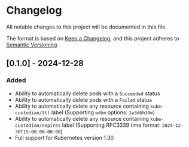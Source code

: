 # Changelog

All notable changes to this project will be documented in this file.

The format is based on [Keep a Changelog](https://keepachangelog.com/en/1.1.0/),
and this project adheres to [Semantic Versioning](https://semver.org/spec/v2.0.0.html).

## [0.1.0] - 2024-12-28

### Added

- Ability to automatically delete pods with a `Succeeded` status
- Ability to automatically delete pods with a `Failed` status
- Ability to automatically delete any resource containing `kube-custodian/ttl` label (Supporting `wdhm` options: `1w3d6h30m`)
- Ability to automatically delete any resource containing `kube-custodian/expires` label (Supporting RFC3339 time format: `2024-12-30T15:00:00-00:00`)
- Full support for Kubernetes version 1.30
